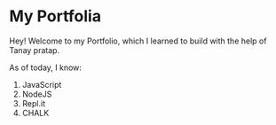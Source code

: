 # My Portfolia

Hey! Welcome to my Portfolio, which I learned to build  with the help of Tanay pratap. 

As of today, I know:

1. JavaScript
1. NodeJS
1. Repl.it 
1. CHALK

